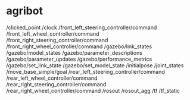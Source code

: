 # agribot
/clicked_point
/clock
/front_left_steering_controller/command
/front_left_wheel_controller/command
/front_right_steering_controller/command
/front_right_wheel_controller/command
/gazebo/link_states
/gazebo/model_states
/gazebo/parameter_descriptions
/gazebo/parameter_updates
/gazebo/performance_metrics
/gazebo/set_link_state
/gazebo/set_model_state
/initialpose
/joint_states
/move_base_simple/goal
/rear_left_steering_controller/command
/rear_left_wheel_controller/command
/rear_right_steering_controller/command
/rear_right_wheel_controller/command
/rosout
/rosout_agg
/tf
/tf_static
